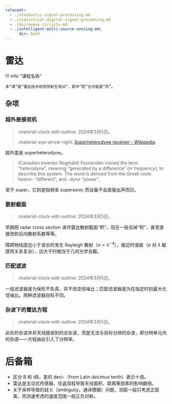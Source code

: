 ```yaml
---
relevant:
  - ./stochastic-signal-processing.md
  - ./statistical-digital-signal-processing.md
  - ./microwave-circuits.md
  - ./intelligent-multi-source-sensing.md:
      dir: both
---
```


# 雷达

!!! info "课程名称"

    本“课”是“雷达技术研究院新生培训”，其中“院”也可能是“所”。

## 杂项

### 超外差接收机

> :material-clock-edit-outline: 2024年3月5日。
>
> :material-eye-arrow-right: [Superheterodyne receiver - Wikipedia](https://en.wikipedia.org/wiki/Superheterodyne_receiver).

超外差是 superheterodyne。

> (Canadian inventor Reginald) Fessenden coined the term “heterodyne”, meaning “generated by a difference” (in frequency), to describe this system. The word is derived from the Greek roots _hetero-_ “different”, and _-dyne_ “power”.

至于 super，它则是指频率 supersonic 而设备不会直接出声而已。

### 散射截面

> :material-clock-edit-outline: 2024年3月5日。

早期把 radar cross section 译作雷达散射截面“积”，现在一般去掉“积”，甚至直接改称后向散射系数等等。

障碍物线度远小于波长时发生 Rayleigh 散射（$\sigma \propto \lambda^{-4}$），接近时谐振（$\sigma$ 对 $\lambda$ 敏感而关系复杂），远大于时相当于几何光学去截。

### 匹配滤波

> :material-clock-edit-outline: 2024年3月5日。

一般滤波器是为保形不失真，并不改变信噪比；匹配滤波器是为在指定时刻最大化信噪比。两种滤波器目标不同。

### 杂波下的雷达方程

> :material-clock-edit-outline: 2024年3月5日。

此处的杂波并非天线接收到的总杂波，而是无法与目标分辨的杂波，即分辨单元内的杂波——方程由此引入了分辨率。

# 后备箱

- 区分 $\mathrm{B}$ 和 $\mathrm{dB}$，差的 deci-（from Latin _decimus_ tenth）表示十倍。
- 雷达是主动式传感器，往返双程导致天线面积、距离等因素的影响翻倍。
- 关于采样导致的歧义（ambiguity，通译模糊）问题，测距一般只考虑正距离，而测速考虑的速度范围一般正负对称。
